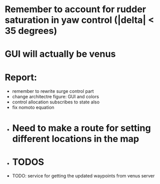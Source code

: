 # Remember to account for rudder saturation in yaw control (|delta| < 35 degrees)
# GUI will actually be venus
# Report: 
- remember to rewrite surge control part
- change architectre figure: GUI and colors 
- control allocation subscribes to state also
- fix nomoto equation 
- # Need to make a route for setting different locations in the map
- # TODOS
- TODO: service for getting the updated waypoints from venus server